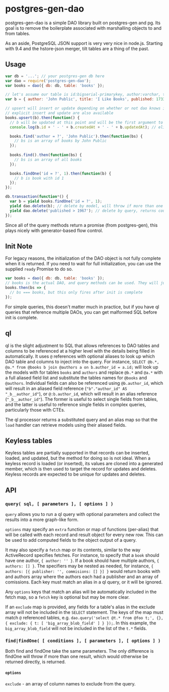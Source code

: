 # postgres-gen-dao

postgres-gen-dao is a simple DAO library built on postgres-gen and pg. Its goal is to remove the boilerplate associated with marshalling objects to and from tables.

As an aside, PostgreSQL JSON support is very very nice in node.js. Starting with 9.4 and the hstore-json merger, tilt tables are a thing of the past.

## Usage

```javascript
var db = '...'; // your postgres-gen db here
var dao = require('postgres-gen-dao');
var books = dao({ db: db, table: 'books' });

// let's assume our table is id:bigserial-primarykey, author:varchar, title:varchar, published:integer, details:json, created_at:timestamptz-current_timestamp(3), updated_at:timestamptz-current_timestamp(3)
var b = { author: 'John Public', title: 'I Like Books', published: 1733, details: { binding: 'leather', color: 'red' } };

// upsert will insert or update depending on whether or not dao knows it loaded the record or all of the elidable fields are present
// explicit insert and update are also available
books.upsert(b).then(function() {
  // b will be updated at this point and will be the first argument to this callback
  console.log(b.id + ' - ' + b.createdAt + ' - ' + b.updatedAt); // elidable values are loaded back from the inserted record

  books.find('author = ?', 'John Public').then(function(bs) {
    // bs is an array of books by John Public
  });
  
  books.find().then(function(bs) {
    // bs is an array of all books
  });

  books.findOne('id = ?', 1).then(function(b) {
    // b is book with id 1
  });
});

db.transaction(function*() {
  var b = yield books.findOne('id = ?', 1);
  yield dao.delete(b); // delete by model, will throw if more than one row is affected
  yield dao.delete('published > 1967'); // delete by query, returns count
});
```

Since all of the query methods return a promise (from postgres-gen), this plays nicely with generator-based flow control.

## Init Note

For legacy reasons, the initialization of the DAO object is not fully complete when it is returned. If you need to wait for full initialization, you can use the supplied `ready` Promise to do so.

```js
var books = dao({ db: db, table: 'books' });
// books is the actual DAO, and query methods can be used. They will just not be started until init is complete.
books.then(bs => {
  // bs === books, but this only fires after init is complete
});
```

For simple queries, this doesn't matter much in practice, but if you have ql queries that reference multiple DAOs, you can get malformed SQL before init is complete.

## ql

ql is the slight adjustment to SQL that allows references to DAO tables and columns to be referenced at a higher level with the details being filled in automatically. It uses `@` references with optional aliases to look up which DAO table and columns to inject into the query. For instance, `SELECT @b.*, @a.* from @books b join @authors a on b.author_id = a.id;` will look up the models with for tables `books` and `authors` and replace `@b.*` and `@a.*` with a full aliased field list and substitute the tables names for `@books` and `@authors`. Individual fields can also be referenced using `@b.author_id`, which will result in an aliased field reference (`"b"."author_id" AS "_b__author_id"`), or `@:b.author_id`, which will result in an alias reference (`"_b__author_id"`). The former is useful to select single fields from tables, and the latter is useful to reference single fields in complex queries, particularly those with CTEs.

The ql processor returns a substituted query and an alias map so that the `load` handler can retrieve models using their aliased fields.

## Keyless tables

Keyless tables are partially supported in that records can be inserted, loaded, and updated, but the method for doing so is not ideal. When a keyless record is loaded (or inserted), its values are cloned into a generated member, which is then used to target the record for updates and deletes. Keyless records are expected to be unique for updates and deletes.

## API

### `query( sql, [ parameters ], [ options ] )`

`query` allows you to run a ql query with optional parameters and collect the results into a more graph-like form.

`options` may specify an `extra` function or map of functions (per-alias) that will be called with each record and result object for every new row. This can be used to add computed fields to the object output of a query.

It may also specify a `fetch` map or its contents, similar to the way ActiveRecord specifies fetches. For instance, to specify that a `book` should have one author, `{ author: '' }`. If a book should have multiple authors, `{ authors: [] }`. The specifiers may be nested as needed, for instance, `{ authors: [{ publisher: '', commisions: [] }] }` would return books with and authors array where the authors each had a publisher and an array of comissions. Each key must match an alias in a ql query, or it will be ignored.

Any `options` keys that match an alias will be automatically included in the fetch map, so a `fetch` key is optional but may be more clear.

If an `exclude` map is provided, any fields for a table's alias in the exclude array will not be included in the `SELECT` statement. The keys of the map must match `@` referenced tables, e.g. `dao.query('select @t.* from @foo t;', {}, { exclude: { t: [ 'big_array_blob_field' ] } });`. In this example, the `big_array_blob_field` will not be included in the list of the `t.*` fields.

### `find|findOne( [ conditions ], [ parameters ], [ options ] )`

Both find and findOne take the same parameters. The only difference is findOne will throw if more than one result, which would otherwise be returned directly, is returned.

#### `options`

`exclude` - an array of column names to exclude from the query.
